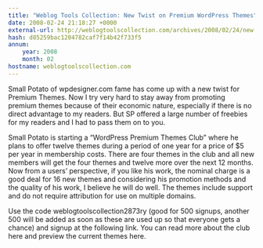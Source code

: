 ```yaml
---
title: "Weblog Tools Collection: New Twist on Premium WordPress Themes"
date: 2008-02-24 21:18:27 +0000
external-url: http://weblogtoolscollection.com/archives/2008/02/24/new-twist-on-premium-wordpress-themes/
hash: d85259bac1204782caf7f14b42f733f5
annum:
    year: 2008
    month: 02
hostname: weblogtoolscollection.com
---
```


Small Potato of wpdesigner.com fame has come up with a new twist for Premium Themes. Now I try very hard to stay away from promoting premium themes because of their economic nature, especially if there is no direct advantage to my readers. But SP offered a large number of freebies for my readers and I had to pass them on to you.

Small Potato is starting a “WordPress Premium Themes Club” where he plans to offer twelve themes during a period of one year for a price of $5 per year in membership costs. There are four themes in the club and all new members will get the four themes and twelve more over the next 12 months. Now from a users’ perspective, if you like his work, the nominal charge is a good deal for 16 new themes and considering his promotion methods and the quality of his work, I believe he will do well. The themes include support and do not require attribution for use on multiple domains.

Use the code weblogtoolscollection2873ry (good for 500 signups, another 500 will be added as soon as these are used up so that everyone gets a chance) and signup at the following link. You can read more about the club here and preview the current themes here.

